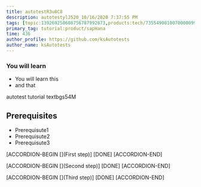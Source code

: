 ```yaml
---
title: autotestR3u8C8
description: autotestylJ520_10/16/2020 7:37:55 PM
tags: [topic:139269250608756787992873,products:tech/73554900100700000996,tutorial:experience/advanced]
primary_tag: tutorial:product/sapHana
time: 436
author_profile: https://github.com/ksAutotests
author_name: ksAutotests
---
```

### You will learn
- You will learn this
- and that

autotest tutorial textbgs54M

## Prerequisites
- Prerequisute1
- Prerequisute2
- Prerequisute3

[ACCORDION-BEGIN [](First step)]
[DONE]
[ACCORDION-END]

[ACCORDION-BEGIN [](Second step)]
[DONE]
[ACCORDION-END]

[ACCORDION-BEGIN [](Third step)]
[DONE]
[ACCORDION-END]

